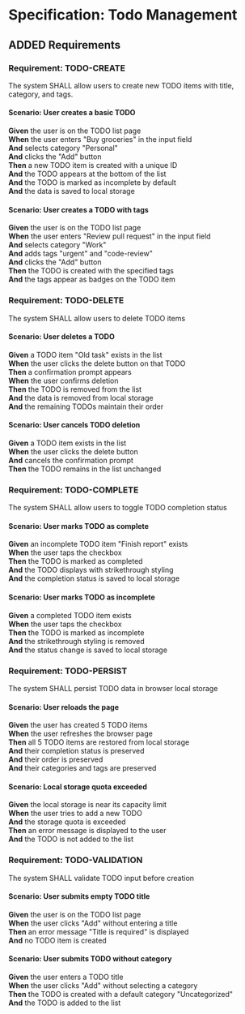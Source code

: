 # Specification: Todo Management

## ADDED Requirements

### Requirement: TODO-CREATE
The system SHALL allow users to create new TODO items with title, category, and tags.

#### Scenario: User creates a basic TODO
**Given** the user is on the TODO list page  
**When** the user enters "Buy groceries" in the input field  
**And** selects category "Personal"  
**And** clicks the "Add" button  
**Then** a new TODO item is created with a unique ID  
**And** the TODO appears at the bottom of the list  
**And** the TODO is marked as incomplete by default  
**And** the data is saved to local storage

#### Scenario: User creates a TODO with tags
**Given** the user is on the TODO list page  
**When** the user enters "Review pull request" in the input field  
**And** selects category "Work"  
**And** adds tags "urgent" and "code-review"  
**And** clicks the "Add" button  
**Then** the TODO is created with the specified tags  
**And** the tags appear as badges on the TODO item

### Requirement: TODO-DELETE
The system SHALL allow users to delete TODO items

#### Scenario: User deletes a TODO
**Given** a TODO item "Old task" exists in the list  
**When** the user clicks the delete button on that TODO  
**Then** a confirmation prompt appears  
**When** the user confirms deletion  
**Then** the TODO is removed from the list  
**And** the data is removed from local storage  
**And** the remaining TODOs maintain their order

#### Scenario: User cancels TODO deletion
**Given** a TODO item exists in the list  
**When** the user clicks the delete button  
**And** cancels the confirmation prompt  
**Then** the TODO remains in the list unchanged

### Requirement: TODO-COMPLETE
The system SHALL allow users to toggle TODO completion status

#### Scenario: User marks TODO as complete
**Given** an incomplete TODO item "Finish report" exists  
**When** the user taps the checkbox  
**Then** the TODO is marked as completed  
**And** the TODO displays with strikethrough styling  
**And** the completion status is saved to local storage

#### Scenario: User marks TODO as incomplete
**Given** a completed TODO item exists  
**When** the user taps the checkbox  
**Then** the TODO is marked as incomplete  
**And** the strikethrough styling is removed  
**And** the status change is saved to local storage

### Requirement: TODO-PERSIST
The system SHALL persist TODO data in browser local storage

#### Scenario: User reloads the page
**Given** the user has created 5 TODO items  
**When** the user refreshes the browser page  
**Then** all 5 TODO items are restored from local storage  
**And** their completion status is preserved  
**And** their order is preserved  
**And** their categories and tags are preserved

#### Scenario: Local storage quota exceeded
**Given** the local storage is near its capacity limit  
**When** the user tries to add a new TODO  
**And** the storage quota is exceeded  
**Then** an error message is displayed to the user  
**And** the TODO is not added to the list

### Requirement: TODO-VALIDATION
The system SHALL validate TODO input before creation

#### Scenario: User submits empty TODO title
**Given** the user is on the TODO list page  
**When** the user clicks "Add" without entering a title  
**Then** an error message "Title is required" is displayed  
**And** no TODO item is created

#### Scenario: User submits TODO without category
**Given** the user enters a TODO title  
**When** the user clicks "Add" without selecting a category  
**Then** the TODO is created with a default category "Uncategorized"  
**And** the TODO is added to the list
